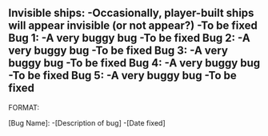 Invisible ships:
	-Occasionally, player-built ships will appear invisible (or not appear?)
	-To be fixed
Bug 1:
	-A very buggy bug
	-To be fixed
Bug 2:
	-A very buggy bug
	-To be fixed
Bug 3:
	-A very buggy bug
	-To be fixed
Bug 4:
	-A very buggy bug
	-To be fixed
Bug 5:
	-A very buggy bug
	-To be fixed
--------------------------------

FORMAT:

[Bug Name]:
	-[Description of bug]
	-[Date fixed]